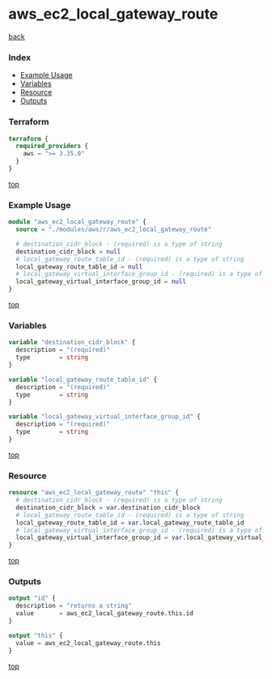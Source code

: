 # aws_ec2_local_gateway_route

[back](../aws.md)

### Index

- [Example Usage](#example-usage)
- [Variables](#variables)
- [Resource](#resource)
- [Outputs](#outputs)

### Terraform

```terraform
terraform {
  required_providers {
    aws = ">= 3.35.0"
  }
}
```

[top](#index)

### Example Usage

```terraform
module "aws_ec2_local_gateway_route" {
  source = "./modules/aws/r/aws_ec2_local_gateway_route"

  # destination_cidr_block - (required) is a type of string
  destination_cidr_block = null
  # local_gateway_route_table_id - (required) is a type of string
  local_gateway_route_table_id = null
  # local_gateway_virtual_interface_group_id - (required) is a type of string
  local_gateway_virtual_interface_group_id = null
}
```

[top](#index)

### Variables

```terraform
variable "destination_cidr_block" {
  description = "(required)"
  type        = string
}

variable "local_gateway_route_table_id" {
  description = "(required)"
  type        = string
}

variable "local_gateway_virtual_interface_group_id" {
  description = "(required)"
  type        = string
}
```

[top](#index)

### Resource

```terraform
resource "aws_ec2_local_gateway_route" "this" {
  # destination_cidr_block - (required) is a type of string
  destination_cidr_block = var.destination_cidr_block
  # local_gateway_route_table_id - (required) is a type of string
  local_gateway_route_table_id = var.local_gateway_route_table_id
  # local_gateway_virtual_interface_group_id - (required) is a type of string
  local_gateway_virtual_interface_group_id = var.local_gateway_virtual_interface_group_id
}
```

[top](#index)

### Outputs

```terraform
output "id" {
  description = "returns a string"
  value       = aws_ec2_local_gateway_route.this.id
}

output "this" {
  value = aws_ec2_local_gateway_route.this
}
```

[top](#index)